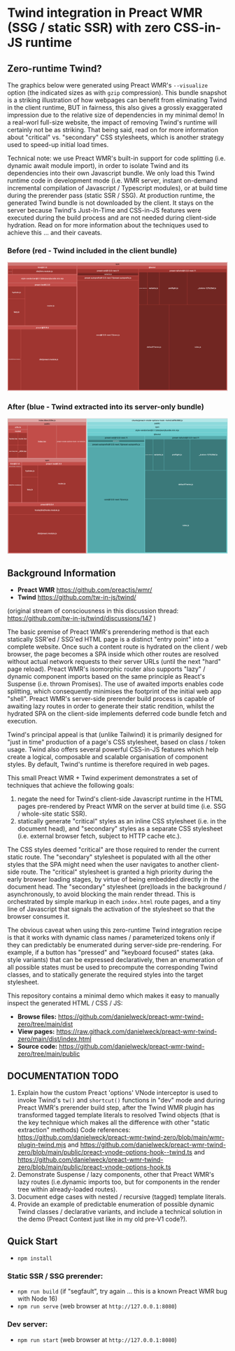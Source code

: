 # Twind integration in Preact WMR (SSG / static SSR) with zero CSS-in-JS runtime

## Zero-runtime Twind?

The graphics below were generated using Preact WMR's `--visualize` option (the indicated sizes as with `gzip` compression). This bundle snapshot is a striking illustration of how webpages can benefit from eliminating Twind in the client runtime, BUT in fairness, this also gives a grossly exaggerated impression due to the relative size of dependencies in my minimal demo! In a real-worl full-size website, the impact of removing Twind's runtime will certainly not be as striking. That being said, read on for more information about "critical" vs. "secondary" CSS stylesheets, which is another strategy used to speed-up initial load times.

Technical note: we use Preact WMR's built-in support for code splitting (i.e. dynamic await module import), in order to isolate Twind and its dependencies into their own Javascript bundle. We only load this Twind runtime code in development mode (i.e. WMR server, instant on-demand incremental compilation of Javascript / Typescript modules), or at build time during the prerender pass (static SSR / SSG). At production runtime, the generated Twind bundle is not downloaded by the client. It stays on the server because Twind's Just-In-Time and CSS-in-JS features were executed during the build process and are not needed during client-side hydration. Read on for more information about the techniques used to achieve this ... and their caveats.

### Before (red - Twind included in the client bundle)

![Twind before](./doc/twind-bundle-before.png)

### After (blue - Twind extracted into its server-only bundle)

![Twind after](./doc/twind-bundle-after.png)

## Background Information

* **Preact WMR** https://github.com/preactjs/wmr/
* **Twind** https://github.com/tw-in-js/twind/

(original stream of consciousness in this discussion thread: https://github.com/tw-in-js/twind/discussions/147 )

The basic premise of Preact WMR's prerendering method is that each statically SSR'ed / SSG'ed HTML page is a distinct "entry point" into a complete website. Once such a content route is hydrated on the client / web browser, the page becomes a SPA inside which other routes are resolved without actual network requests to their server URLs (until the next "hard" page reload). Preact WMR's isomorphic router also supports "lazy" / dynamic component imports based on the same principle as React's Suspense (i.e. thrown Promises). The use of awaited imports enables code splitting, which consequently minimises the footprint of the initial web app "shell". Preact WMR's server-side prerender build process is capable of awaiting lazy routes in order to generate their static rendition, whilst the hydrated SPA on the client-side implements deferred code bundle fetch and execution.

Twind's principal appeal is that (unlike Tailwind) it is primarily designed for "just in time" production of a page's CSS stylesheet, based on class / token usage. Twind also offers several powerful CSS-in-JS features which help create a logical, composable and scalable organisation of component styles. By default, Twind's runtime is therefore required in web pages.

This small Preact WMR + Twind experiment demonstrates a set of techniques that achieve the following goals:

1) negate the need for Twind's client-side Javascript runtime in the HTML pages pre-rendered by Preact WMR on the server at build time (i.e. SSG / whole-site static SSR).
2) statically generate "critical" styles as an inline CSS stylesheet (i.e. in the document head), and "secondary" styles as a separate CSS stylesheet (i.e. external browser fetch, subject to HTTP cache etc.).

The CSS styles deemed "critical" are those required to render the current static route. The "secondary" stylesheet is populated with all the other styles that the SPA might need when the user navigates to another client-side route. The "critical" stylesheet is granted a high priority during the early browser loading stages, by virtue of being embedded directly in the document head. The "secondary" stylesheet (pre)loads in the background / asynchronously, to avoid blocking the main render thread. This is orchestrated by simple markup in each `index.html` route pages, and a tiny line of Javascript that signals the activation of the stylesheet so that the browser consumes it.

The obvious caveat when using this zero-runtime Twind integration recipe is that it works with dynamic class names / parameterized tokens only if they can predictably be enumerated during server-side pre-rendering. For example, if a button has "pressed" and "keyboard focused" states (aka. style variants) that can be expressed declaratively, then an enumeration of all possible states must be used to precompute the corresponding Twind classes, and to statically generate the required styles into the target stylesheet.

This repository contains a minimal demo which makes it easy to manually inspect the generated HTML / CSS / JS:

* **Browse files:** https://github.com/danielweck/preact-wmr-twind-zero/tree/main/dist
* **View pages:** https://raw.githack.com/danielweck/preact-wmr-twind-zero/main/dist/index.html
* **Source code:** https://github.com/danielweck/preact-wmr-twind-zero/tree/main/public

## DOCUMENTATION TODO

1) Explain how the custom Preact 'options' VNode interceptor is used to invoke Twind's `tw()` and `shortcut()` functions in "dev" mode and during Preact WMR's prerender build step, after the Twind WMR plugin has transformed tagged template literals to resolved Twind objects (that is the key technique which makes all the difference with other "static extraction" methods) Code references: https://github.com/danielweck/preact-wmr-twind-zero/blob/main/wmr-plugin-twind.mjs and https://github.com/danielweck/preact-wmr-twind-zero/blob/main/public/preact-vnode-options-hook--twind.ts and https://github.com/danielweck/preact-wmr-twind-zero/blob/main/public/preact-vnode-options-hook.ts
2) Demonstrate Suspense / lazy components, other that Preact WMR's lazy routes (i.e.dynamic imports too, but for components in the render tree within already-loaded routes).
3) Document edge cases with nested / recursive (tagged) template literals.
4) Provide an example of predictable enumeration of possible dynamic Twind classes / declarative variants, and include a technical solution in the demo (Preact Context just like in my old pre-V1 code?).

## Quick Start

* `npm install`

### Static SSR / SSG prerender:

* `npm run build` (if "segfault", try again ... this is a known Preact WMR bug with Node 16)
* `npm run serve` (web browser at `http://127.0.0.1:8080`)

### Dev server:

* `npm run start` (web browser at `http://127.0.0.1:8080`)
